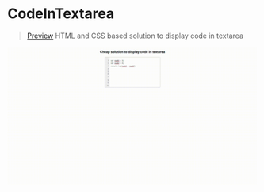 # CodeInTextarea
> [Preview](https://r4nd3l.github.io/CodeInTextarea/)
HTML and CSS based solution to display code in textarea

![CodeInTextarea](https://github.com/r4nd3l/CodeInTextarea/blob/master/img/sample.gif)
